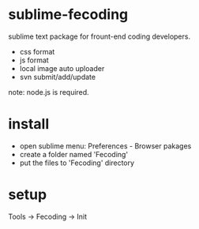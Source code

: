 # sublime-fecoding

  sublime text package for frount-end coding developers.

  * css format
  * js format
  * local image auto uploader
  * svn submit/add/update

  note: node.js is required.

# install

* open sublime menu: Preferences - Browser pakages
* create a folder named 'Fecoding'
* put the files to 'Fecoding' directory

# setup

Tools -> Fecoding -> Init


